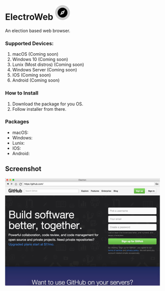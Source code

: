 # ElectroWeb ![logo](F9C1B4E3-0165-4A3C-BBCD-474D31C5B570.png)  
 
An election based web browser.

### Supported Devices:
1. macOS (Coming soon)
2. Windows 10 (Coming soon)
3. Lunix (Most distros) (Coming soon)
4. Windows Server (Coming soon)
5. IOS (Coming soon)
6. Android (Coming soon)

### How to Install
1. Download the package for you OS.
2. Follow installer from there.

### Packages
- macOS:
- Windows:
- Lunix:
- IOS:
- Android:

## Screenshot

![screenshot](EDC1E3ED-B82F-46AA-8038-1A9B139A7F6C.jpeg) 
